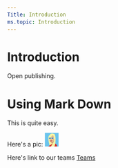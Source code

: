 ```yaml
---
Title: Introduction
ms.topic: Introduction
---
```


# Introduction

Open publishing.

# Using Mark Down
This is quite easy.

Here's a pic:
![Sample pic](images\girl.png)

Here's link to our teams
[Teams](Teams.md)
